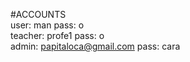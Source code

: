 #ACCOUNTS
 <br> user: man pass: o
 <br> teacher: profe1 pass: o
 <br> admin: papitaloca@gmail.com pass: cara
